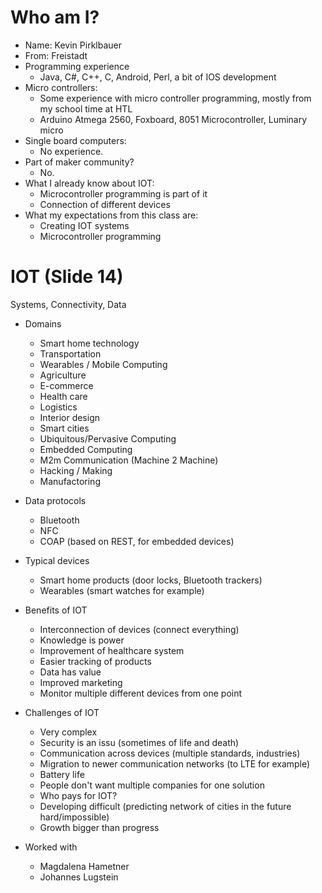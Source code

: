 # Who am I?

- Name: Kevin Pirklbauer
- From: Freistadt
- Programming experience
	- Java, C#, C++, C, Android, Perl, a bit of IOS development
- Micro controllers:
	- Some experience with micro controller programming, mostly from my school time at HTL
	- Arduino Atmega 2560, Foxboard, 8051 Microcontroller, Luminary micro
- Single board computers:
	- No experience.
- Part of maker community?
	- No.
- What I already know about IOT:
	- Microcontroller programming is part of it
	- Connection of different devices
- What my expectations from this class are:
	- Creating IOT systems
	- Microcontroller programming

# IOT (Slide 14)
Systems, Connectivity, Data

- Domains
	- Smart home technology
	- Transportation
	- Wearables / Mobile Computing
	- Agriculture
	- E-commerce
	- Health care
	- Logistics
	- Interior design
	- Smart cities
	- Ubiquitous/Pervasive Computing
	- Embedded Computing
	- M2m Communication (Machine 2 Machine)
	- Hacking / Making
	- Manufactoring

- Data protocols
	- Bluetooth
	- NFC
	- COAP (based on REST, for embedded devices)
- Typical devices
	- Smart home products (door locks, Bluetooth trackers)
	- Wearables (smart watches for example)
- Benefits of IOT
	- Interconnection of devices (connect everything)
	- Knowledge is power
	- Improvement of healthcare system
	- Easier tracking of products
	- Data has value
	- Improved marketing
	- Monitor multiple different devices from one point
- Challenges of IOT
	- Very complex
	- Security is an issu (sometimes of life and death)
	- Communication across devices (multiple standards, industries)
	- Migration to newer communication networks (to LTE for example)
	- Battery life
	- People don't want multiple companies for one solution
	- Who pays for IOT?
	- Developing difficult (predicting network of cities in the future hard/impossible)
	- Growth bigger than progress
- Worked with
	- Magdalena Hametner
	- Johannes Lugstein